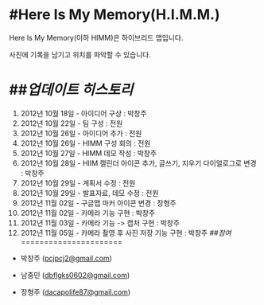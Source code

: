 #**Here Is My Memory(H.I.M.M.)**
======================
Here Is My Memory(이하 HIMM)은 하이브리드 앱입니다.

사진에 기록을 남기고 위치를 파악할 수 있습니다.

##*업데이트 히스토리*
======================
1. 2012년 10월 18일 - 아이디어 구상 : 박창주
2. 2012년 10월 22일 - 팀 구성 : 전원
3. 2012년 10월 26일 - 아이디어 추가 : 전원
4. 2012년 10월 26일 - HIMM 구성 회의 : 전원
5. 2012년 10월 27일 - HIMM 데모 작성 : 박창주
6. 2012년 10월 28일 - HIIM 캘린더 아이콘 추가, 글쓰기, 지우기 다이얼로그로 변경 : 박창주
7. 2012년 10월 29일 - 계획서 수정 : 전원
8. 2012년 10월 29일 - 발표자료, 데모 수정 : 전원
9. 2012년 11월 02일 - 구글맵 마커 아이콘 변경 : 장형주
10. 2012년 11월 02일 - 카메라 기능 구현 : 박창주
11. 2012년 11월 03일 - 카메라 기능 -> 캡처 구현 : 박창주
12. 2012년 11월 05일 - 카메라 촬영 후 사진 저장 기능 구현 : 박창주
##*참여*
======================
- 박창주 (pcjpcj2@gmail.com)

- 남중민 (dbflgks0602@gmail.com)

- 장형주 (dacapolife87@gmail.com)
